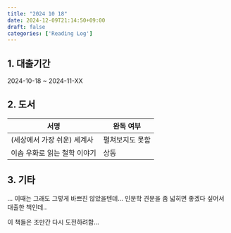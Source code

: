 ```yaml
---
title: "2024 10 18"
date: 2024-12-09T21:14:50+09:00
draft: false
categories: ['Reading Log']
---
```


## 1. 대출기간

2024-10-18 ~ 2024-11-XX

## 2. 도서

| 서명                |  완독 여부    |
| --------------- | ---- |
| (세상에서 가장 쉬운) 세계사 | 펼쳐보지도 못함  |
| 이솝 우화로 읽는 철학 이야기 | 상동 |


## 3. 기타 

... 이때는 그래도 그렇게 바쁘진 않았을텐데...
인문학 견문을 좀 넓히면 좋겠다 싶어서 대출한 책인데.. 

이 책들은 조만간 다시 도전하려함...
